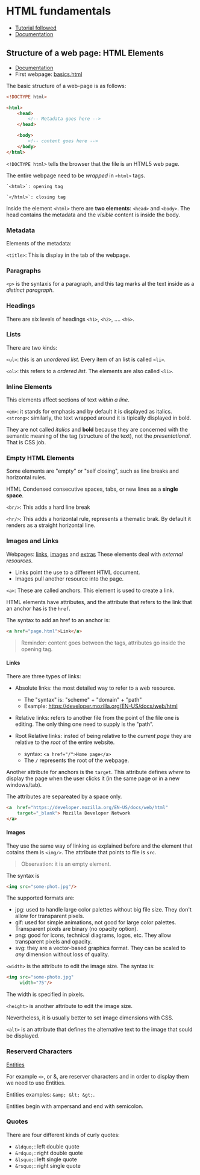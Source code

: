 # HTML fundamentals

- [Tutorial followed](internetingishard.com/html-and-css/introduction/)
- [Documentation](https://developer.mozilla.org/en-US/docs/Web/HTML)

## Structure of a web page: HTML Elements
- [Documentation](https://developer.mozilla.org/en-US/docs/Web/HTML/Element)
- First webpage: [basics.html](./basics.html)

The basic structure of a web-page is as follows:

```html
<!DOCTYPE html>

<html>
    <head>
        <!-- Metadata goes here -->
    </head>

    <body>
        <!-- content goes here -->
    </body>
</html>
```

`<!DOCTYPE html>` tells the browser that the file is an HTML5 web page.

The entire webpage need to be *wrapped* in `<html>` tags. 

    `<html>`: opening tag

    `</html>`: closing tag

Inside the element `<html>` there are **two elements**: `<head>` and `<body>`. The head contains the metadata and the *visible* content is inside the body. 

### Metadata 

Elements of the metadata:

`<title>`: This is display in the tab of the webpage. 

<!-- // to be continued -->


### Paragraphs

`<p>` is the syntaxis for a paragraph, and this tag marks al the text inside as a *distinct paragraph*.


### Headings

There are six levels of headings `<h1>`, `<h2>`, .... `<h6>`.


### Lists

There are two kinds: 

`<ul>`: this is an *unordered list*. Every item of an list is called `<li>`.

`<ol>`: this refers to a *ordered list*. The elements are also called `<li>`.


### Inline Elements

This elements affect sections of text *within a line*.

`<em>`: it stands for emphasis and by default it is displayed as italics.
`<strong>`: similarly, the text wrapped around it is tipically displayed in bold.

They are not called *italics* and **bold** because they are concerned with the semantic meaning of the tag (structure of the text), not the *presentational*. That is CSS job.


### Empty HTML Elements

Some elements are "empty" or "self closing", such as line breaks and horizontal rules.

HTML Condensed consecutive spaces, tabs, or new lines as a **single space**. 

`<br/>`:  This adds a hard line break

`<hr/>`: This adds a horizontal rule, represents a thematic brak. By default it renders as a straight horizontal line.

### Images and Links
Webpages: [links](./links-and-images/images.html), [images](./links-and-images/images.html) and [extras](./links-and-images/misc/extras.html)
These elements deal with *external resources*.

- Links point the use to a different HTML document.
- Images pull another resource into the page.

`<a>`: These are called anchors. This element is used to create a link.

HTML elements have attributes, and the attribute that refers to the link that an anchor has is the `href`. 

The syntax to add an href to an anchor is: 

```html
<a href="page.html">Link</a>
```

> Reminder: content goes between the tags, attributes go inside the opening tag.

<h4>Links</h4>

There are three types of links:

- Absolute links: the most detailed way to refer to a web resource.
    * The "syntax" is: "scheme" + "domain" + "path"
    * Example: https://developer.mozilla.org/EN-US/docs/web/html

- Relative links: refers to another file from the point of the file one is editing. The only thing one need to supply is the "path".

- Root Relative links: insted of being relative to the *current page* they are relative to the *root* of the entire website. 
    * syntax: `<a href="/">Home page</a>`
    * The `/` represents the root of the webpage.

Another attribute for anchors is the `target`. This attribute defines *where* to display the page when the user clicks it (in the same page or in a new windows/tab).

The attributes are separeated by a space only.

```html
<a  href="https://developer.mozilla.org/EN-US/docs/web/html"
    target="_blank"> Mozilla Developer Network
</a>
```

<h4> Images </h4>

They use the same way of linking as explained before and the element that cotains them is `<img/>`. The attribute that points to file is `src`.

> Observation: it is an empty element.

The syntax is 

```html
<img src="some-phot.jpg"/>
```

The supported formats are:

- jpg: used to handle large color palettes without big file size. They don't allow for transparent pixels.
- gif: used for simple animations, not good for large color palettes. Transparent pixels are binary (no opacity option).
- png: good for icons, technical diagrams, logos, etc. They allow transparent pixels and opacity.
- svg: they are a vector-based graphics format. They can be scaled to *any* dimension without loss of quality.

`<width>` is the attribute to edit the image size. The syntax is:

```html
<img src="some-photo.jpg"
     width="75"/>
```

The width is specified in pixels.

`<height>` is another attribute to edit the image size.

Nevertheless, it is usually better to set image dimensions with CSS.

`<alt>` is an attribute that defines the alternative text to the image that sould be displayed.

### Reserverd Characters
[Entities](https://html.spec.whatwg.org/multipage/named-characters.html)

For example `<>`, or &, are reserver characters and in order to display them we need to use Entities.

Entities examples: `&amp; &lt; &gt;`.

Entities begin with ampersand and end with semicolon.

### Quotes
There are four different kinds of curly quotes:

- `&ldquo;`: left double quote
- `&rdquo;`: right double quote
- `&lsquo;`: left single quote
- `&rsquo;`: right single quote
